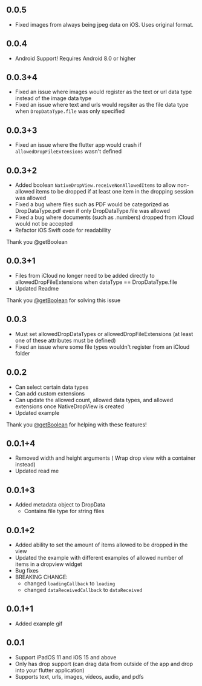 ## 0.0.5
* Fixed images from always being jpeg data on iOS. Uses original format.

## 0.0.4
* Android Support! Requires Android 8.0 or higher
## 0.0.3+4
* Fixed an issue where images would register as the text or url data type instead of the image data type
* Fixed an issue where text and urls would regsiter as the file data type when `DropDataType.file` was only specified
## 0.0.3+3
* Fixed an issue where the flutter app would crash if `allowedDropFileExtensions` wasn't defined

## 0.0.3+2
* Added boolean `NativeDropView.receiveNonAllowedItems` to allow non-allowed items to be dropped if at least one item in the dropping session was allowed
* Fixed a bug where files such as PDF would be categorized as DropDataType.pdf even if only DropDataType.file was allowed
* Fixed a bug where documents (such as .numbers) dropped from iCloud would not be accepted
* Refactor iOS Swift code for readability

Thank you @getBoolean

## 0.0.3+1
* Files from iCloud no longer need to be added directly to allowedDropFileExtensions when dataType == DropDataType.file 
* Updated Readme

Thank you [@getBoolean](https://github.com/getBoolean) for solving this issue
## 0.0.3
* Must set allowedDropDataTypes or allowedDropFileExtensions (at least one of these attributes must be defined)
* Fixed an issue where some file types wouldn't register from an iCloud folder

## 0.0.2
* Can select certain data types
* Can add custom extensions
* Can update the allowed count, allowed data types, and allowed extensions once NativeDropView is created
* Updated example

Thank you [@getBoolean](https://github.com/getBoolean) for helping with these features!
## 0.0.1+4
* Removed width and height arguments ( Wrap drop view with a container instead)
* Updated read me
## 0.0.1+3
* Added metadata object to DropData
    - Contains file type for string files

## 0.0.1+2

* Added ability to set the amount of items allowed to be dropped in the view
* Updated the example with different examples of allowed number of items in a dropview widget
* Bug fixes
* BREAKING CHANGE: 
    - changed `loadingCallback` to `loading`
    - changed `dataReceivedCallback` to `dataReceived`

## 0.0.1+1

* Added example gif

## 0.0.1

* Support iPadOS 11 and iOS 15 and above
* Only has drop support (can drag data from outside of the app and drop into your flutter application)
* Supports text, urls, images, videos, audio, and pdfs
